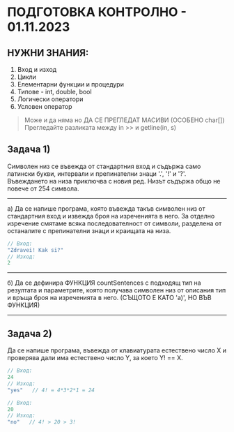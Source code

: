 # ПОДГОТОВКА КОНТРОЛНО - 01.11.2023

## НУЖНИ ЗНАНИЯ:
1. Вход и изход
2. Цикли
3. Елементарни функции и процедури
4. Типове - int, double, bool
5. Логически оператори
6. Условен оператор

> Може и да няма но ДА СЕ ПРЕГЛЕДАТ МАСИВИ (ОСОБЕНО char[])
> Прегледайте разликата между in >> и getline(in, s)

## Задача 1)
Символен низ се въвежда от стандартния вход и съдържа само латински букви, интервали и препинателни знаци '.', '!' и '?'. Въвеждането на низа приключва с новия ред. Низът съдържа общо не повече от 254 символа.

---
а) Да се напише програма, която въвежда такъв символен низ от стандартния вход и извежда броя на изреченията в него. За отделно изречение смятаме всяка последователност от символи, разделена от останалите с препинателни знаци и краищата на низа.
``` c++
// Вход:
"Zdravei! Kak si?"
// Изход:
2
```

---
б) Да се дефинира ФУНКЦИЯ countSentences с подходящ тип на резултата и параметрите, която получава символен низ от описания тип и връща броя на изреченията в него. (СЪЩОТО Е КАТО 'а)', НО ВЪВ ФУНКЦИЯ)

---
## Задача 2)
Да се напише програма, въвежда от клавиатурата естествено число X и проверява дали има естествено число Y, за което Y! == X.
``` c++
// Вход:
24
// Изход:
"yes"   // 4! = 4*3*2*1 = 24
```

``` c++
// Вход:
20
// Изход:
"no"   // 4! > 20 > 3!
```

